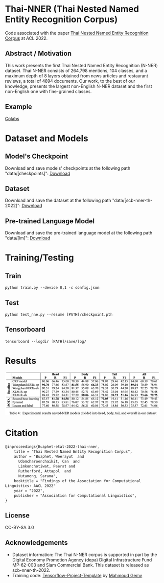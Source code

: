 # Thai-NNER (Thai Nested Named Entity Recognition Corpus)
Code associated with the paper [Thai Nested Named Entity Recognition Corpus](https://openreview.net/pdf?id=lS5OzqUIhsq) at ACL 2022.

## Abstract / Motivation
This work presents the first Thai Nested Named Entity Recognition (N-NER) dataset. Thai N-NER consists of 264,798 mentions, 104 classes, and a maximum depth of 8 layers obtained from news articles and restaurant reviews, a total of 4894 documents. Our work, to the best of our knowledge, presents the largest non-English N-NER dataset and the first non-English one with fine-grained classes.

## Example
[Colabs](https://colab.research.google.com/drive/16m7Vx0ezLpPY2PQLlIMlbfmI9KBO5o7A?usp=sharing)

# Dataset and Models
## Model's Checkpoint
Download and save  models' checkpoints at the following path "data/[checkpoints]": 
[Download](https://drive.google.com/drive/folders/1t71ljTPO1W7xmVquyFhDVynHixlLWQ-J?usp=sharing)

## Dataset 
Download and save the dataset at the following path "data/[scb-nner-th-2022]": 
[Download](https://drive.google.com/drive/folders/1lp3ZK4i2Q2SC77AoVTEPy9CHB8lAGFEK?usp=sharing)

## Pre-trained Language Model
Download and save the pre-trained language model at the following path "data/[lm]": 
[Download](https://drive.google.com/drive/folders/1tkCQbksNhnGPNXez1QUc7NA0VQ5IdkMb?usp=sharing)

# Training/Testing
## Train
```
python train.py --device 0,1 -c config.json
```
## Test
```
python test_nne.py --resume [PATH]/checkpoint.pth
```
## Tensorboard
```
tensorboard --logdir [PATH]/save/log/
```

# Results
![Experimental results](/img/results.png)

# Citation
```
@inproceedings{Buaphet-etal-2022-thai-nner,
    title = "Thai Nested Named Entity Recognition Corpus",
    author = "Buaphet, Weerayut  and
      Udomcharoenchaikit, Can  and
      Limkonchotiwat, Peerat and
      Rutherford, Attapol  and 
      Nutanong, Sarana",
    booktitle = "Findings of the Association for Computational Linguistics: AACL 2022"
    year = "2022",
    publisher = "Association for Computational Linguistics",
}
```

## License
CC-BY-SA 3.0

## Acknowledgements
- Dataset information: The Thai N-NER corpus is supported in part by the Digital Economy Promotion Agency (depa) Digital Infrastructure Fund MP-62-003 and Siam Commercial Bank. This dataset is released as scb-nner-th-2022.
- Training code: [Tensorflow-Project-Template](https://github.com/MrGemy95/Tensorflow-Project-Template) by [Mahmoud Gemy](https://github.com/MrGemy95)
